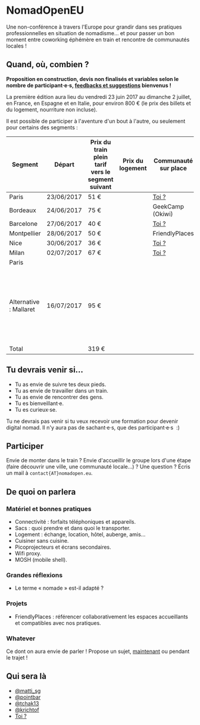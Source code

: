 # NomadOpenEU

Une non-conférence à travers l'Europe pour grandir dans ses pratiques professionnelles en situation de nomadisme… et pour passer un bon moment entre coworking éphémère en train et rencontre de communautés locales !


## Quand, où, combien ?

**Proposition en construction, devis non finalisés et variables selon le nombre de participant·e·s, [feedbacks et suggestions](mailto:contact@nomadopen.eu) bienvenus !**

La première édition aura lieu du vendredi 23 juin 2017 au dimanche 2 juillet, en France, en Espagne et en Italie, pour environ 800 € (le prix des billets et du logement, nourriture non incluse).

Il est possible de participer à l'aventure d'un bout à l'autre, ou seulement pour certains des segments :

| Segment                | Départ     | Prix du train plein tarif vers le segment suivant | Prix du logement | Communauté sur place                 | Présent·e·s | Notes                                                                                                             |
|------------------------|------------|---------------------------------------------------|------------------|--------------------------------------|-------------|-------------------------------------------------------------------------------------------------------------------|
| Paris                  | 23/06/2017 | 51 €                                              |                  | [Toi ?](mailto:contact@nomadopen.eu) |             |                                                                                                                   |
| Bordeaux               | 24/06/2017 | 75 €                                              |                  | GeekCamp (Okiwi)                     |             |                                                                                                                   |
| Barcelone              | 27/06/2017 | 40 €                                              |                  | [Toi ?](mailto:contact@nomadopen.eu) |             |                                                                                                                   |
| Montpellier            | 28/06/2017 | 50 €                                              |                  | FriendlyPlaces                       |             |                                                                                                                   |
| Nice                   | 30/06/2017 | 36 €                                              |                  | [Toi ?](mailto:contact@nomadopen.eu) |             |                                                                                                                   |
| Milan                  | 02/07/2017 | 67 €                                              |                  | [Toi ?](mailto:contact@nomadopen.eu) |             |                                                                                                                   |
| Paris                  |            |                                                   |                  |                                      |             |                                                                                                                   |
| Alternative : Mallaret | 16/07/2017 | 95 €                                              |                  |                                      |             | Pour les personnes souhaitant passer deux semaines à retaper une grange pour en faire une école de programmation. |
| Total                  |            | 319 €                                             |                  |                                      |             |                                                                                                                   |


## Tu devrais venir si…

- Tu as envie de suivre tes deux pieds.
- Tu as envie de travailler dans un train.
- Tu as envie de rencontrer des gens.
- Tu es bienveillant·e.
- Tu es curieux·se.

Tu ne devrais pas venir si tu veux recevoir une formation pour devenir digital nomad. Il n'y aura pas de sachant·e·s, que des participant·e·s  :)


## Participer

Envie de monter dans le train ? Envie d'accueillir le groupe lors d'une étape (faire découvrir une ville, une communauté locale…) ? Une question ? Écris un mail à `contact{AT}nomadopen.eu`.


## De quoi on parlera

### Matériel et bonnes pratiques

- Connectivité : forfaits téléphoniques et appareils.
- Sacs : quoi prendre et dans quoi le transporter.
- Logement : échange, location, hôtel, auberge, amis…
- Cuisiner sans cuisine.
- Picoprojecteurs et écrans secondaires.
- Wifi proxy.
- MOSH (mobile shell).

### Grandes réflexions

- Le terme « nomade » est-il adapté ?

### Projets

- FriendlyPlaces : référencer collaborativement les espaces accueillants et compatibles avec nos pratiques.

### Whatever

Ce dont on aura envie de parler ! Propose un sujet, [maintenant](mailto:contact@nomadopen.eu) ou pendant le trajet !


## Qui sera là

- [@matti_sg](https://twitter.com/matti_sg)
- [@pointbar](https://twitter.com/pointbar)
- [@tchak13](https://twitter.com/tchak13)
- [@krichtof](https://twitter.com/krichtof)
- [Toi ?](mailto:contact@nomadopen.eu)
